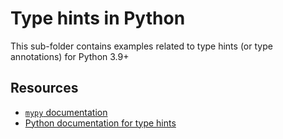 # Type hints in Python

This sub-folder contains examples related to type hints (or type annotations)
for Python 3.9+

## Resources

- [`mypy` documentation](https://mypy.readthedocs.io/en/stable/getting_started.html)
- [Python documentation for type hints](https://docs.python.org/3/library/typing.html)
